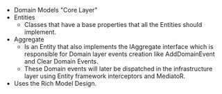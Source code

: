- Domain Models "Core Layer"
- Entities
  - Classes that have a base properties that all the Entities should implement.
- Aggregate
  - Is an Entity that also implements the IAggregate interface which is responsible for Domain layer events creation like AddDomainEvent and Clear Domain Events.
  - These Domain events will later be dispatched in the infrastructure layer using Entity framework interceptors and MediatoR.
- Uses the Rich Model Design.
